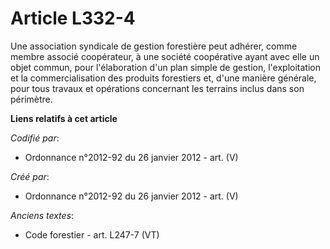 # Article L332-4

Une association syndicale de gestion forestière peut adhérer, comme membre associé coopérateur, à une société coopérative
ayant avec elle un objet commun, pour l'élaboration d'un plan simple de gestion, l'exploitation et la commercialisation des
produits forestiers et, d'une manière générale, pour tous travaux et opérations concernant les terrains inclus dans son
périmètre.

**Liens relatifs à cet article**

_Codifié par_:

  - Ordonnance n°2012-92 du 26 janvier 2012 - art. (V)

_Créé par_:

  - Ordonnance n°2012-92 du 26 janvier 2012 - art. (V)

_Anciens textes_:

  - Code forestier - art. L247-7 (VT)
